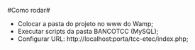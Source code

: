 #Como rodar#

- Colocar a pasta do projeto no www do Wamp;
- Executar scripts da pasta BANCOTCC (MySQL);
- Configurar URL: http://localhost:porta/tcc-etec/index.php;

